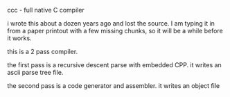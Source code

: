 ccc - full native C compiler

i wrote this about a dozen years ago and lost the source.  I am typing
it in from a paper printout with a few missing chunks, so it will be a
while before it works.

this is a 2 pass compiler.

the first pass is a recursive descent parse with embedded CPP.
it writes an ascii parse tree file.

the second pass is a code generator and assembler.
it writes an object file
